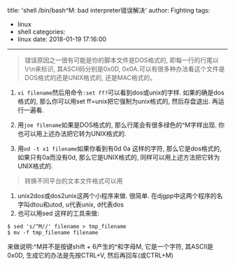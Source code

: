 title: 'shell /bin/bash^M: bad interpreter错误解决'
author: Fighting
tags:
  - linux
  - shell
categories:
  - linux
date: 2018-01-19 17:16:00
---
> 错误原因之一很有可能是你的脚本文件是DOS格式的, 即每一行的行尾以\r\n来标识, 其ASCII码分别是0x0D, 0x0A.可以有很多种办法看这个文件是DOS格式的还是UNIX格式的, 还是MAC格式的。

1. `vi filename`然后用命令`:set ff?`可以看到dos或unix的字样. 如果的确是dos格式的, 那么你可以用set ff=unix把它强制为unix格式的, 然后存盘退出. 再运行一遍看.

2. 用`joe filename`如果是DOS格式的, 那么行尾会有很多绿色的^M字样出现. 你也可以用上述办法把它转为UNIX格式的.

3. 用`od -t x1 filename`如果你看到有0d 0a 这样的字符, 那么它是dos格式的, 如果只有0a而没有0d, 那么它是UNIX格式的, 同样可以用上述方法把它转为UNIX格式的. 

> 转换不同平台的文本文件格式可以用

1. unix2dos或dos2unix这两个小程序来做. 很简单. 在djgpp中这两个程序的名字叫dtou和utod, u代表unix, d代表dos
2. 也可以用sed 这样的工具来做:    

 ```shell
 $ sed 's/^M//' filename > tmp_filename
 $ mv -f tmp_filename filename
 ```
  来做说明:^M并不是按键shift + 6产生的^和字母M, 它是一个字符, 其ASCII是0x0D, 生成它的办法是先按CTRL+V, 然后再回车(或CTRL+M)